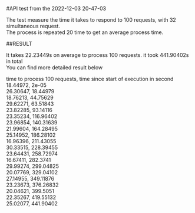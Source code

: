 #API test from the 2022-12-03 20-47-03 

The test measure the time it takes to respond to 100 requests, with 32 simultaneous request. <br>
The process is repeated 20 time to get an average process time.

##RESULT

It takes 22.23449s on average to process 100 requests. it took 441.90402s in total <br>
You can find more detailed result below <br>

time to process 100 requests, time since start of execution in second <br>
18.44972, 2e-05 <br>
26.30647, 18.44979 <br>
18.76213, 44.75629 <br>
29.62271, 63.51843 <br>
23.82285, 93.14116 <br>
23.35234, 116.96402 <br>
23.96854, 140.31639 <br>
21.99604, 164.28495 <br>
25.14952, 186.28102 <br>
16.96396, 211.43055 <br>
30.33515, 228.39455 <br>
23.64431, 258.72974 <br>
16.67411, 282.3741 <br>
29.99274, 299.04825 <br>
20.07769, 329.04102 <br>
27.14955, 349.11876 <br>
23.23673, 376.26832 <br>
20.04621, 399.5051 <br>
22.35267, 419.55132 <br>
25.02077, 441.90402 <br>
